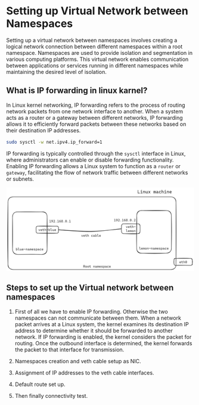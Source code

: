 # Setting up Virtual Network between Namespaces

Setting up a virtual network between namespaces involves creating a logical network connection between different namespaces within a root namespace. Namespaces are used to provide isolation and segmentation in various computing platforms. This virtual network enables communication between applications or services running in different namespaces while maintaining the desired level of isolation.

## What is IP forwarding in linux karnel?

In Linux kernel networking, IP forwarding refers to the process of routing network packets from one network interface to another. When a system acts as a router or a gateway between different networks, IP forwarding allows it to efficiently forward packets between these networks based on their destination IP addresses.

```bash
sudo sysctl -w net.ipv4.ip_forward=1
```

IP forwarding is typically controlled through the `sysctl` interface in Linux, where administrators can enable or disable forwarding functionality. Enabling IP forwarding allows a Linux system to function as a `router` or `gateway`, facilitating the flow of network traffic between different networks or subnets.

![](./images/lab5-1.png)

## Steps to set up the Virtual network between namespaces

1. First of all we have to enable IP forwarding. Otherwise the two namespaces can not communicate between them. When a network packet arrives at a Linux system, the kernel examines its destination IP address to determine whether it should be forwarded to another network. If IP forwarding is enabled, the kernel considers the packet for routing. Once the outbound interface is determined, the kernel forwards the packet to that interface for transmission.

2. Namespaces creation and veth cable setup as NIC.

3. Assignment of IP addresses to the veth cable interfaces.

4. Default route set up.

5. Then finally connectivity test.



